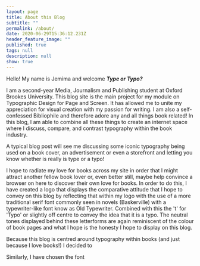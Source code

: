```yaml
---
layout: page
title: About this Blog
subtitle: ""
permalink: /about/
date: 2020-06-29T15:36:12.231Z
header_feature_image: ""
published: true
tags: null
description: null
show: true
---
```

Hello! My name is Jemima and welcome ***Type or Typo?***

I am a second-year Media, Journalism and Publishing student at Oxford Brookes University. This blog site is the main project for my module on Typographic Design for Page and Screen. It has allowed me to unite my appreciation for visual creation with my passion for writing. I am also a self-confessed Bibliophile and therefore adore any and all things book related! In this blog, I am able to combine all these things to create an internet space where I discuss, compare, and contrast typography within the book industry. 

A typical blog post will see me discussing some iconic typography being used on a book cover, an advertisement or even a storefront and letting you know whether is really is type or a typo! 

I hope to radiate my love for books across my site in order that I might attract another fellow book lover or, even better still, maybe help convince a browser on here to discover their own love for books. In order to do this, I have created a logo that displays the comparative attitude that I hope to convey on this blog by reflecting that within my logo with the use of a more traditional serif font commonly seen in novels (Baskerville) with a typewriter-like font know as Old Typewriter. Combined with this the 't' for 'Typo' or slightly off centre to convey the idea that it is a typo. The neutral tones displayed behind these letterforms are again reminiscent of the colour of book pages and what I hope is the honesty I hope to display on this blog.

Because this blog is centred around typography within books (and just because I love books!) I decided to 

Similarly, I have chosen the font